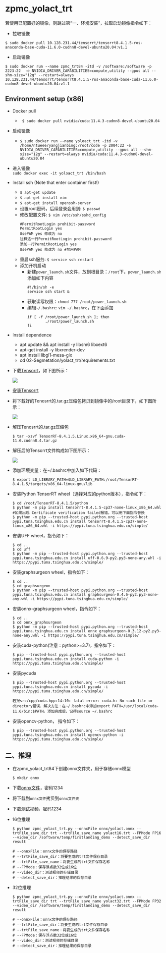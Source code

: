 # zpmc_yolact_trt
若使用已配置好的镜像，则跳过第“一、环境安装”，拉取启动镜像指令如下：
- 拉取镜像
```
$ sudo docker pull 10.128.231.44/tensorrt/tensorrt8.4.1.5-ros-anaconda-base-cuda-11.6.0-cudnn8-devel-ubuntu20.04:v1.1
```
- 启动镜像
```
$ sudo docker run --name zpmc_trt84 -itd -v /software:/software -p 2223:22  -e NVIDIA_DRIVER_CAPABILITIES=compute,utility --gpus all --shm-size="12g" --restart=always 10.128.231.44/tensorrt/tensorrt8.4.1.5-ros-anaconda-base-cuda-11.6.0-cudnn8-devel-ubuntu20.04:v1.1
```

## Environment setup (x86)
- Docker pull
    - ` $ sudo docker pull nvidia/cuda:11.4.3-cudnn8-devel-ubuntu20.04`
- 启动镜像
    - `$ sudo docker run --name yoloact_trt -itd -v /home/ntueee/yangjianbing:/root/code -p 2004:22 -e NVIDIA_DRIVER_CAPABILITIES=compute,utility --gpus all --shm-size="12g" --restart=always nvidia/cuda:11.4.3-cudnn8-devel-ubuntu20.04`
- 进入镜像   
    `sudo docker exec -it yoloact_trt /bin/bash`
- Install ssh (Note that enter container first!)
    - `$ apt-get update`
    - `$ apt-get install vim`
    - `$ apt-get install openssh-server`
    - 设置root密码，后续登录会用到: `$ passwd`
    - 修改配置文件: `$ vim /etc/ssh/sshd_config`
        ``` 
        #PermitRootLogin prohibit-password
        PermitRootLogin yes
        UsePAM yes 修改为 no
        注释这一行PermitRootLogin prohibit-password
        添加一行PermitRootLogin yes
        UsePAM yes 修改为 no #禁用PAM
        ```
    - 重启ssh服务: `$ service ssh restart`
    - 添加开机启动
        - 新建`power_launch.sh`文件，放到根目录：`/root`下，`power_launch.sh`添加如下内容
            ```
            #!/bin/sh -e
            service ssh start &
            ```
        - 获取读写权限：`chmod 777 /root/power_launch.sh`
        - 编辑`~/.bashrc`: `vim ~/.bashrc`，在下面添加
            ```
            if [ -f /root/power_launch.sh ]; then
                    ./root/power_launch.sh
            fi
            ```

- Install dependence
    - apt update && apt install -y libsm6 libxext6
    - apt-get install -y libxrender-dev
    - apt install libgl1-mesa-glx
    - cd 02-Segmetation/yolact_trt/requirements.txt

- 下载[Tensorrt](https://developer.nvidia.com/nvidia-tensorrt-8x-download)，如下图所示：

    ![](images/1.png)
- [安装Tensorrt](https://docs.nvidia.com/deeplearning/tensorrt/install-guide/index.html#installing-tar)
- 将下载好的Tenosrrt的.tar.gz压缩包拷贝到镜像中的/root目录下，如下图所示：

    ![](images/2.png)
- 解压Tenosrrt的.tar.gz压缩包
    ```
    $ tar -xzvf TensorRT-8.4.1.5.Linux.x86_64-gnu.cuda-11.6.cudnn8.4.tar.gz
    ```
- 解压后的Tensorrt文件构成如下图所示：

    ![](images/3.png)

- 添加环境变量：在~/.bashrc中加入如下代码：
    ```
    $ export LD_LIBRARY_PATH=$LD_LIBRARY_PATH:/root/TensorRT-8.4.1.5/targets/x86_64-linux-gnu/lib
    ```
- 安装Python TensorRT wheel（选择对应的python版本），指令如下：
    ```
    $ cd /root/TensorRT-8.4.1.5/python
    $ python -m pip install tensorrt-8.4.1.5-cp37-none-linux_x86_64.whl #如果出现 Certificate verification failed报错，可以用下面指令替换
    $ python -m pip --trusted-host pypi.python.org --trusted-host pypi.tuna.tsinghua.edu.cn install tensorrt-8.4.1.5-cp37-none-linux_x86_64.whl -i https://pypi.tuna.tsinghua.edu.cn/simple/
    ```
- 安装UFF wheel，指令如下：
    ```
    $ cd .. 
    $ cd uff
    $ python -m pip --trusted-host pypi.python.org --trusted-host pypi.tuna.tsinghua.edu.cn install uff-0.6.9-py2.py3-none-any.whl -i https://pypi.tuna.tsinghua.edu.cn/simple/
    ```
- 安装graphsurgeon wheel，指令如下：
    ```
    $ cd .. 
    $ cd graphsurgeon
    $ python -m pip --trusted-host pypi.python.org --trusted-host pypi.tuna.tsinghua.edu.cn install graphsurgeon-0.4.6-py2.py3-none-any.whl -i https://pypi.tuna.tsinghua.edu.cn/simple/
    ```
- 安装onnx-graphsurgeon wheel，指令如下：
    ```
    $ cd .. 
    $ cd onnx_graphsurgeon
    $ python -m pip --trusted-host pypi.python.org --trusted-host pypi.tuna.tsinghua.edu.cn install onnx_graphsurgeon-0.3.12-py2.py3-none-any.whl -i https://pypi.tuna.tsinghua.edu.cn/simple/
    ```

- 安装cuda-python(注意：python>=3.7)，指令如下：
    ```
    $ pip --trusted-host pypi.python.org --trusted-host pypi.tuna.tsinghua.edu.cn install cuda-python -i https://pypi.tuna.tsinghua.edu.cn/simple/
    ```
- 安装pycuda
    ```
    $ pip --trusted-host pypi.python.org --trusted-host pypi.tuna.tsinghua.edu.cn install pycuda -i https://pypi.tuna.tsinghua.edu.cn/simple/

    若报src/cpp/cuda.hpp:14:10: fatal error: cuda.h: No such file or directory错误，解决方法：在~/.bashrc中添加export PATH=/usr/local/cuda-11.6/bin:$PATH。添加完成后，记得source ~/.bashrc
    ```
- 安装opencv-python， 指令如下：
    ```
    $ pip --trusted-host pypi.python.org --trusted-host pypi.tuna.tsinghua.edu.cn install opencv-python -i https://pypi.tuna.tsinghua.edu.cn/simple/
    ```

## 二、推理
- 在zpmc_yolact_trt84下创建onnx文件夹，用于存储onnx模型
    ```
    $ mkdir onnx
    ```
- 下载[onnx文件](https://pan.baidu.com/s/12GQ7DFkLRU6suWHpxrm99g)，密码1234
- 将下载到```onnx文件```拷贝到```onnx文件夹```
- 下载[测试视频](https://pan.baidu.com/s/12GQ7DFkLRU6suWHpxrm99g)，密码1234
- 16位推理
    ``` 
    $ python zpmc_yolact_trt.py --onnxFile onnx/yolact.onnx --trtFile_save_dir trt --trtFile_save_name yolact16.trt --FPMode FP16 --video_dir /software/temp/firstlanding_demo --detect_save_dir result

    # --onnxFile：onnx文件的保存路径
    # --trtFile_save_dir：将要生成的trt文件保存目录
    # --trtFile_save_name：将要生成的trt文件保存名称
    # --FPMode：保存浮点数32位或16位
    # --video_dir：测试视频的存储目录
    # --detect_save_dir：推理结果的保存目录
    ```

- 32位推理
    ``` 
    $ python zpmc_yolact_trt.py --onnxFile onnx/yolact.onnx --trtFile_save_dir trt --trtFile_save_name yolact32.trt --FPMode FP32 --video_dir /software/temp/firstlanding_demo --detect_save_dir result

    # --onnxFile：onnx文件的保存路径
    # --trtFile_save_dir：将要生成的trt文件保存目录
    # --trtFile_save_name：将要生成的trt文件保存名称
    # --FPMode：保存浮点数32位或16位
    # --video_dir：测试视频的存储目录
    # --detect_save_dir：推理结果的保存目录
    ```